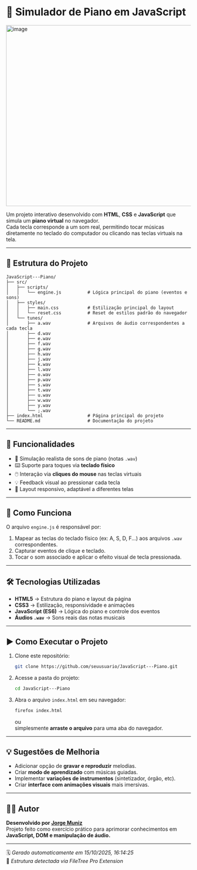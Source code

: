 # 🎹 Simulador de Piano em JavaScript

<img width="800" height="493" alt="image" src="https://github.com/user-attachments/assets/9b9f0d6f-a612-4ac4-a02e-5ef44d50900a" />


Um projeto interativo desenvolvido com **HTML**, **CSS** e **JavaScript** que simula um **piano virtual** no navegador.  
Cada tecla corresponde a um som real, permitindo tocar músicas diretamente no teclado do computador ou clicando nas teclas virtuais na tela.

---

## 📁 Estrutura do Projeto

```
JavaScript---Piano/
├── src/
│   ├── scripts/
│   │   └── engine.js          # Lógica principal do piano (eventos e sons)
│   ├── styles/
│   │   ├── main.css           # Estilização principal do layout
│   │   └── reset.css          # Reset de estilos padrão do navegador
│   └── tunes/
│       ├── a.wav              # Arquivos de áudio correspondentes a cada tecla
│       ├── d.wav
│       ├── e.wav
│       ├── f.wav
│       ├── g.wav
│       ├── h.wav
│       ├── j.wav
│       ├── k.wav
│       ├── l.wav
│       ├── o.wav
│       ├── p.wav
│       ├── s.wav
│       ├── t.wav
│       ├── u.wav
│       ├── w.wav
│       ├── y.wav
│       └── ;.wav
├── index.html                 # Página principal do projeto
└── README.md                  # Documentação do projeto
```

---

## 🚀 Funcionalidades

- 🎵 Simulação realista de sons de piano (notas `.wav`)
- ⌨️ Suporte para toques via **teclado físico**
- 🖱️ Interação via **cliques do mouse** nas teclas virtuais
- 💡 Feedback visual ao pressionar cada tecla
- 📱 Layout responsivo, adaptável a diferentes telas

---

## 🧠 Como Funciona

O arquivo `engine.js` é responsável por:
1. Mapear as teclas do teclado físico (ex: A, S, D, F...) aos arquivos `.wav` correspondentes.
2. Capturar eventos de clique e teclado.
3. Tocar o som associado e aplicar o efeito visual de tecla pressionada.

---

## 🛠️ Tecnologias Utilizadas

- **HTML5** → Estrutura do piano e layout da página  
- **CSS3** → Estilização, responsividade e animações  
- **JavaScript (ES6)** → Lógica do piano e controle dos eventos  
- **Áudios `.wav`** → Sons reais das notas musicais

---

## ▶️ Como Executar o Projeto

1. Clone este repositório:
   ```bash
   git clone https://github.com/seuusuario/JavaScript---Piano.git
   ```

2. Acesse a pasta do projeto:
   ```bash
   cd JavaScript---Piano
   ```

3. Abra o arquivo `index.html` em seu navegador:
   ```bash
   firefox index.html
   ```
   ou  
   simplesmente **arraste o arquivo** para uma aba do navegador.

---

## 💡 Sugestões de Melhoria

- Adicionar opção de **gravar e reproduzir** melodias.  
- Criar **modo de aprendizado** com músicas guiadas.  
- Implementar **variações de instrumentos** (sintetizador, órgão, etc).  
- Criar **interface com animações visuais** mais imersivas.  

---

## 🧑‍💻 Autor

**Desenvolvido por [Jorge Muniz](https://github.com/jorgemunizf)**  
Projeto feito como exercício prático para aprimorar conhecimentos em **JavaScript, DOM e manipulação de áudio.**

---

🗓️ *Gerado automaticamente em 15/10/2025, 16:14:25*  
📂 *Estrutura detectada via FileTree Pro Extension*
